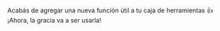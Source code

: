 Acabás de agregar una nueva función útil a tu caja de herramientas :+1: ¡Ahora, la gracia va a ser usarla!